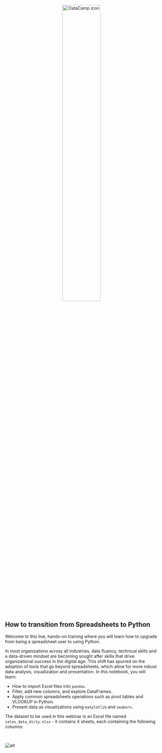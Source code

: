<p align="center">
<img src="https://cdn.datacamp.com/main-app/assets/brand/datacamp-horizontal-rgb-b641f95b7bdd7560b554c761a0b4910f9619907dd823c0e41244ed72078723bf.svg" alt = "DataCamp icon" width="50%">
</p>
<br><br>

## **How to transition from Spreadsheets to Python**


Welcome to this live, hands-on training where you will learn how to upgrade from being a spreadsheet user to using Python. 

In most organizations across all industries, data fluency, technical skills and a data-driven mindset are becoming sought after skills that drive organizational success in the digital age. This shift has spurred on the adoption of tools that go beyond spreadsheets, which allow for more robust data analysis, visualization and presentation. In this notebook, you will learn:

* How to import Excel files into `pandas`.
* Filter, add new columns, and explore DataFrames.
* Apply common spreadsheets operations such as pivot tables and VLOOKUP in Python.
* Present data as visualizations using `matplotlib` and `seaborn`.

The dataset to be used in this webinar is an Excel file named `sales_data_dirty.xlsx` - it contains 4 sheets, each containing the following columns:

<br>



![alt](https://github.com/adelnehme/python-for-spreadsheet-users-webinar/blob/master/image.png?raw=True)
